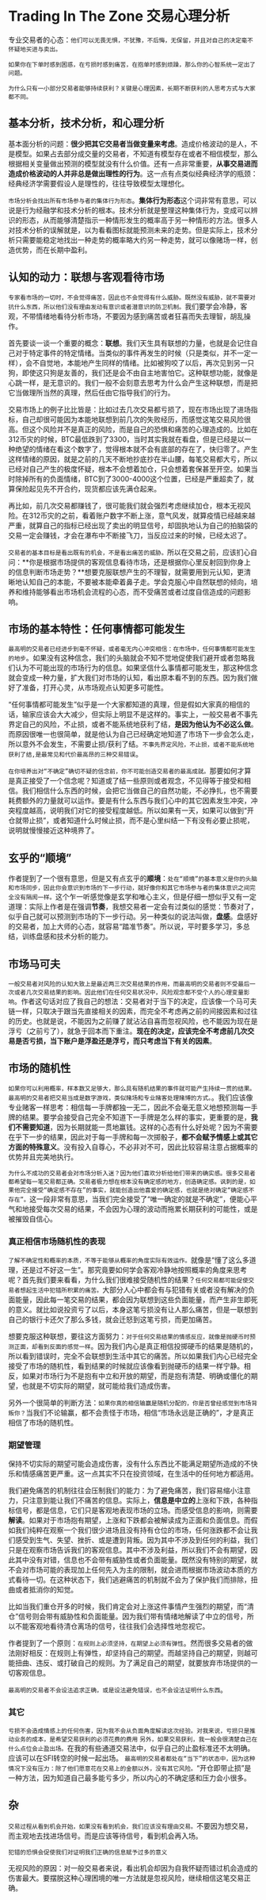 # Trading In The Zone 交易心理分析

专业交易者的心态：`他们可以无畏无惧，不犹豫，不后悔，无保留，并且对自己的决定毫不怀疑地买进与卖出。`

`如果你在下单时感到困惑，在亏损时感到痛苦，在抱单时感到烦躁，那么你的心智系统一定出了问题。`

`为什么只有一小部分交易者能够持续获利？关键是心理因素，长期不断获利的人思考方式与大家都不同。`



## 基本分析，技术分析，和心理分析

基本面分析的问题：**很少把其它交易者当做变量来考虑**。造成价格波动的是人，不是模型。如果占去部分成交量的交易者，不知道有模型存在或者不相信模型，那么根据相关变量做出预测的模型就没有什么价值。还有一点非常重要，**从事交易进而造成价格波动的人并非总是做出理性的行为**。这一点有点类似经典经济学的瓶颈：经典经济学需要假设人是理性的，往往导致模型太理想化。

`市场分析会找出所有市场参与者的集体行为形态`。**集体行为形态**这个词非常有意思，可以说是行为经融学和技术分析的根本。技术分析就是整理这种集体行为，变成可以辨识的形态，从而能够清楚指示一种情形发生的概率高于另一种情形的方法。很多人对技术分析的误解就是，以为看看图标就能预测未来的走势。但是实际上，技术分析只需要能稳定地找出一种走势的概率略大约另一种走势，就可以像赌场一样，创造优势，而在长期中盈利。






## 认知的动力：联想与客观看待市场
`专家看市场的一切时，不会觉得痛苦，因此也不会觉得有什么威胁。既然没有威胁，就不需要对抗什么东西，所以他们没有理由发动有意识或者潜意识的防卫机制。`我们要学会冷静，客观，不带情绪地看待分析市场，不要因为感到痛苦或者狂喜而失去理智，胡乱操作。

首先要谈一谈一个重要的概念：**联想**。我们天生具有联想的力量，也就是会记住自己对于特定事件的特定情绪。当类似的事件再发生的时候（只是类似，并不一定一样），会不自觉地，本能地产生同样的情绪。比如被狗咬了以后，再次见到另一只狗，即使这只狗是友善的，我们还是会不由自主地害怕它。这种联想功能，就像是心跳一样，是无意识的。我们一般不会刻意去思考为什么会产生这种联想，而是把它当做理所当然的真理，然后任由它指导我们的行为。

交易市场上的例子比比皆是：比如过去几次交易都亏损了，现在市场出现了进场指标，自己却很可能因为本能地联想到前几次的失败经历，而感觉这笔交易风险很高。但这个风险并不是真正的风险，而是自己的恐惧和痛苦的心理造成的。比如在312币灾的时候，BTC最低跌到了3300，当时其实我就在看盘，但是已经是以一种绝望的情绪在看这个数字了，觉得根本就不会有底部的存在了，快归零了。产生这样情绪的原因，就是之前的几天不断地抄底抄在半山腰，每笔交易都大亏，所以已经对自己产生的极度怀疑，根本不会想着加仓，只会想着套保甚至开空。如果当时除掉所有的负面情绪，BTC到了3000-4000这个位置，已经是严重超卖了，就算保险起见先不开合约，现货都应该先满仓起来。

再比如，前几次交易都赚钱了，很可能我们就会强烈考虑继续加仓，根本无视风险。在312币灾的之前，看着账户数字不断上涨，意气风发，就算疫情已经越来越严重，就算自己的指标已经出现了卖出的明显信号，却固执地认为自己的拍脑袋的交易一定会赚钱，才会在瀑布中不断接飞刀，当反应过来的时候，已经太迟了。

`交易者的基本目标是看出既有的机会，不是看出痛苦的威胁。`所以在交易之前，应该扪心自问：**你是根据市场提供的客观信息看待市场，还是根据你心里反射回到你身上的信息判断市场走势？**想要克服联想产生的不理智，就需要用到元认知，更清晰地认知自己的本能，不要被本能牵着鼻子走。学会克服心中自然联想的倾向，培养和维持能够看出市场机会流程的心态，而不受痛苦或者过度自信造成的问题影响。





## 市场的基本特性：任何事情都可能发生
`最高明的交易者已经进步到毫不怀疑，或者毫无内心冲突相信：在市场中，任何事情都可能发生的地步`。如果没有这种信念，我们的头脑就会不知不觉地促使我们避开或者忽略我们认为不可能出现的市场行为的信息。如果坚信什么事情都可能发生，那这种信念就会变成一种力量，扩大我们对市场的认知，看出原本看不到的东西。因为我们做好了准备，打开心灵，从市场观点认知更多可能性。

“任何事情都可能发生”似乎是一个大家都知道的真理，但是假如大家真的相信的话，输家应该会大大减少，但实际上明显不是这样的。事实上，一般交易者不事先界定自己的风险，不止损，或者不能系统地获利了结，**是因为他认为不必这么做**。而原因很唯一也很简单，就是他认为自己已经确定地知道了市场下一步会怎么走，所以意外不会发生，不需要止损/获利了结。`不事先界定风险，不止损，或者不能系统地获利了结,是最常见和代价最高昂的三种交易错误`。

`在你培养出对“不确定”确切不疑的信念前，你不可能创造交易者的最高成就。`那要如何才算是真正接受了一个信念呢？知道或了结一些原则或者观念，不见得等于接受和相信。我们相信什么东西的时候，会把它当做自己的自然功能，不必挣扎，也不需要耗费额外的力量就可以运作。要是有什么东西与我们心中的其它因素发生冲突，冲突程度越高，说明我们对它的接受程度越低。所以如果有一天，如果可以做到“开仓就带止损”，或者知道什么时候止损，而不是心里纠结一下有没有必要止损呢，说明就慢慢接近这种境界了。





## 玄乎的“顺境”
作者提到了一个很有意思，但是又有点玄乎的**顺境**：`处在“顺境”的基本意义是你的头脑和市场同步，因此你会意识到市场的下一步行动，就好像你和其它市场参与者的集体意识之间完全没有隔阂一样。`这个乍一听感觉像是玄学和唯心主义，但是仔细一想似乎又有一定道理：实际上作者是在强调**节奏**，我想交易者一定会有过类似的感觉：节奏对了，似乎自己就可以预测到市场的下一步行动。另一种类似的说法叫做，**盘感**。盘感好的交易者，加上大师的心态，就容易“踏准节奏”。所以说，平时要多学习，多总结，训练盘感和技术分析的能力。





## 市场马可夫
`一般交易者对风险的认知大致上是最近两三次交易结果的作用，而最高明的交易者则不受最后一次或者几次交易结果的影响。因此他们在任何交易状况中，风险观念都不受个人的心理变量影响`。作者这句话对应了我自己的想法：交易者对于当下的决定，应该像一个马可夫链一样，只取决于跟当先直接相关的因素，而完全不考虑再之前的间接因素和过往的历史。也就是说，不能因为之前赚了就沾沾自喜而忽视风险，也不能因为现在是浮亏（之前亏了），就急于回本而下重注。**现在的决定，应该完全不考虑前几次交易是否亏损，当下账户是浮盈还是浮亏，而只考虑当下有关的因素**。




## 市场的随机性
`如果你可以利用概率，样本数又足够大，那么具有随机结果的事件就可能产生持续一贯的结果。最高明的交易者把交易当成是数字游戏，类似赌场和专业赌客处理赌博的方式。`。我们应该像专业赌客一样思考：相信每一手牌都独一无二，因此不会毫无意义地想预测每一手牌的结果。要学会接受自己完全不知道下一手牌是怎么样的事实，更重要的是，**我们不需要知道**，因为长期就能一贯地赢钱。这样的心态有什么好处呢？因为不需要在乎下一步的结果，因此对于每一手牌和每一次掷骰子，**都不会赋予情感上或其它方面的特殊意义**。没有投入自尊心，不必非对不可，因此比较容易注意占据概率的优势并且完美地执行。

`为什么不成功的交易者会对市场分析入迷？因为他们喜欢分析给他们带来的确实感。很多交易者都希望每一笔交易都正确。交易者极力想在根本没有确定感的地方，创造确定感。讽刺的是，如果他完全接受“确定感不存在”的事实，就能创造出他喜爱的确定感，也就是绝对确定“确定感不存在”。`这一段非常有意思，当我们完全接受了“唯一确定的就是不确定”，便能心平气和地接受每次交易的结果，不会因为心理的波动而拖累长期获利的可能性，或是被摧毁自信心。

### 真正相信市场随机性的表现
`了解不确定性和概率的本质，不等于能够从概率的角度实际有效运作。`就像是“懂了这么多道理，还是过不好这一生”。那究竟要如何学会客观冷静地按照概率的角度来思考呢？首先我们要来看看，为什么我们很难接受随机性的结果？`任何交易都可能促使交易者想起生活中犯错所积累的痛苦。`大部分人心中都会有与犯错有关或者没有解决的负面能量，因此每一笔交易的结果，都会因为联想到这些负面能量，而产生非生即死的意义。就比如说投资亏了以后，本身这笔亏损没有让人那么痛苦，但是一联想到自己的银行卡还欠了那么多钱，就会迁怒到这笔亏损，而更加痛苦。

想要克服这种联想，要往这方面努力：`对于任何交易结果的情感反应，就像是抛硬币时预测正面，却看到反面的感觉一样`。因为我们内心是真正相信投掷硬币的结果是随机的，所以看到错误时，完全不会联想到生活中其它的痛苦。所以如果我们内心已经完全接受了市场的随机性，看到结果的时候就应该像看到抛硬币的结果一样宁静。相反，如果对市场行为不是抱有中立和开放的期望，而是抱有清楚、明确或僵化的期望，也就是不切实际的期望，就可能给我们造成伤害。

另外一个很简单的判断方法：`如果你真的相信输赢是随机分配的，你是否曾经感觉到市场背叛你？`当我们不论输赢，都不会责怪于市场，相信“市场永远是正确的”，才是真正相信了市场的随机性。

### 期望管理
保持不切实际的期望可能会造成伤害，没有什么东西比不能满足期望所造成的不快乐和情感痛苦更严重。这一点其实不只在投资领域，在生活中的任何地方都适用。

我们避免痛苦的机制往往会压制我们的能力：为了避免痛苦，我们容易缩小注意力，只注意到能让我们不痛苦的信息。实际上，**信息是中立的**上涨和下跌，各种指标信号，都是信息，它们只是客观地表现市场的立场。而感受信息的影响，则需要**解读**。如果对于市场抱有期望，上涨和下跌都会被解读成为正面和负面信息。而假如我们纯粹在观察一个我们很少进场且没有持有仓位的市场，任何涨跌都不会让我们感受到生气、失望、挫折、或是遭到背叛。因为其中不涉及到任何的利益，我们只是在观察市场告诉我们的客观信息。其中不涉及利益，所以我们不会有期望，因此其中没有对错，信息也不会带有威胁性或者负面能量。既然没有特别的期望，就不会对市场可能的表现加上任何先入为主的限制，就会进而根据市场波动本质的方式看待一切。在这种状态下，我们逃避痛苦的机制就不会为了保护我们而排除，扭曲或者抵消你的知觉。

比如当我们重仓开多的时候，我们肯定会对上涨这件事情产生强烈的期望，而“清仓”信号则会带有威胁性和负面能量。因为我们带有情绪地解读了中立的信号，所以不能客观地看待清仓离场的信号，往往我们会选择性地忽视它。

作者提到了一个原则：`在规则上必须坚持，在期望上必须有弹性`。然而很多交易者的做法刚好相反：在规则上有弹性，却坚持自己的期望。而越坚持自己的期望，则越可能扭曲、违反、或打破自己的规则。为了满足自己的期望，就要放弃市场提供的一切客观信息。

`最高明的交易者不会设法追求正确，或是设法避免错误，也不会设法证明什么东西`。

### 其它
`亏损不会造成情感上的任何伤害，因为我不会从负面角度解读这次经验。对我来说，亏损只是推动业务的成本，是希望交易获利的必须花费的费用`
`另外，如果交易获利，我一般会很清楚自己在什么点位会止盈出场。`在我的有些通道交易法中，似乎自己的止盈标准还不太明确。应该可以在SFI转空的时候一起出场。
`最高明的交易者都处在“当下”的状态中，因为这种情况下没有压力：除了他们愿意花在交易上的金额以外，没有其它风险。`“开仓即带止损”是一种方法，因为知道自己最多能亏多少，所以内心的不确定感和压力会小很多。





## 杂
`交易过程从看到机会开始，如果没有看到机会，我们应该没有理由交易。`不要因为想交易，而主观地去找进场信号。而是应该等待信号，看到机会再入场。

`犯错的恐惧会促使我们对证明我们正确的信息赋予过多的意义`


无视风险的原因：对一般交易者来说，看出机会却因为自我怀疑而错过机会造成的伤害最大。要摆脱这种心理困境的唯一方法就是忽视风险，继续相信这笔交易正确。

